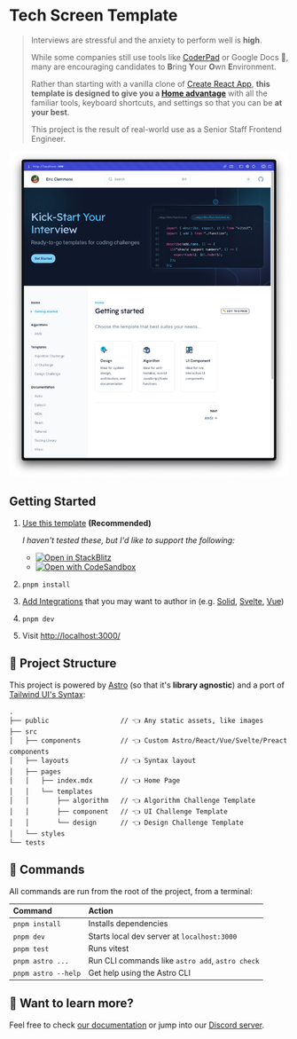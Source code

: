# Tech Screen Template

> Interviews are stressful and the anxiety to perform well is **high**.
>
> While some companies still use tools like [CoderPad](https://coderpad.io/) or Google Docs 🤢, many are encouraging candidates to **B**ring **Y**our **O**wn **E**nvironment.
>
> Rather than starting with a vanilla clone of [Create React App](https://create-react-app.dev/), **this template is designed to give you a [Home advantage](https://en.wikipedia.org/wiki/Home_advantage)** with all the familiar tools, keyboard shortcuts, and settings so that you can be **at your best**.
>
> This project is the result of real-world use as a Senior Staff Frontend Engineer.

![screenshot](screenshot.png)

## Getting Started

1. [Use this template](https://github.com/ericclemmons/tech-screen-template/generate) **(Recommended)**

   _I haven't tested these, but I'd like to support the following:_

   - [![Open in StackBlitz](https://developer.stackblitz.com/img/open_in_stackblitz.svg)](https://stackblitz.com/github/ericclemmons/tech-screen-template)
   - [![Open with CodeSandbox](https://assets.codesandbox.io/github/button-edit-lime.svg)](https://codesandbox.io/p/sandbox/github/github/ericclemmons/tech-screen-template)

1. `pnpm install`

1. [Add Integrations](https://docs.astro.build/en/guides/integrations-guide/) that you may want to author in (e.g. [Solid](https://docs.astro.build/en/guides/integrations-guide/solid-js/), [Svelte](https://docs.astro.build/en/guides/integrations-guide/svelte/), [Vue](https://docs.astro.build/en/guides/integrations-guide/vue/))

1. `pnpm dev`

1. Visit <http://localhost:3000/>

## 🚀 Project Structure

This project is powered by [Astro](https://astro.build) (so that it's **library agnostic**) and a port of [Tailwind UI's Syntax](https://tailwindui.com/templates/syntax):

```
.
├── public                  // 👈 Any static assets, like images
├── src
│   ├── components          // 👈 Custom Astro/React/Vue/Svelte/Preact components
│   ├── layouts             // 👈 Syntax layout
│   ├── pages
│   │   ├── index.mdx       // 👈 Home Page
│   │   └── templates
│   │       ├── algorithm   // 👈 Algorithm Challenge Template
│   │       ├── component   // 👈 UI Challenge Template
│   │       └── design      // 👈 Design Challenge Template
│   └── styles
└── tests
```

## 🧞 Commands

All commands are run from the root of the project, from a terminal:

| Command             | Action                                           |
| :------------------ | :----------------------------------------------- |
| `pnpm install`      | Installs dependencies                            |
| `pnpm dev`          | Starts local dev server at `localhost:3000`      |
| `pnpm test`         | Runs vitest                                      |
| `pnpm astro ...`    | Run CLI commands like `astro add`, `astro check` |
| `pnpm astro --help` | Get help using the Astro CLI                     |

## 👀 Want to learn more?

Feel free to check [our documentation](https://docs.astro.build) or jump into our [Discord server](https://astro.build/chat).
